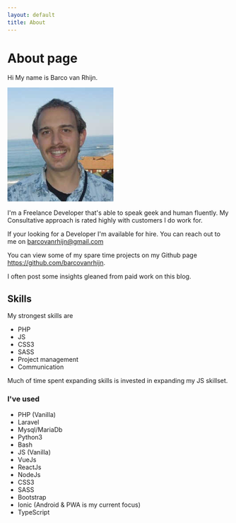 ```yaml
---
layout: default
title: About
---
```

# About page
Hi My name is Barco van Rhijn. 

![alt profile](assets/images/profile2.jpg)

I'm a Freelance Developer that's able to speak geek and human fluently. My Consultative approach is rated highly with customers I do work for. 

If your looking for a Developer I'm available for hire. You can reach out to me on barcovanrhijn@gmail.com

You can view some of my spare time projects on my Github page https://github.com/barcovanrhijn. 

I often post some insights gleaned from paid work on this blog. 

## Skills
My strongest skills are
- PHP
- JS 
- CSS3
- SASS
- Project management
- Communication

Much of time spent expanding skills is invested in expanding my JS skillset. 

### I've used 
- PHP (Vanilla)
- Laravel
- Mysql/MariaDb
- Python3
- Bash
- JS (Vanilla)
- VueJs 
- ReactJs 
- NodeJs 
- CSS3
- SASS
- Bootstrap
- Ionic (Android & PWA is my current focus)
- TypeScript 






